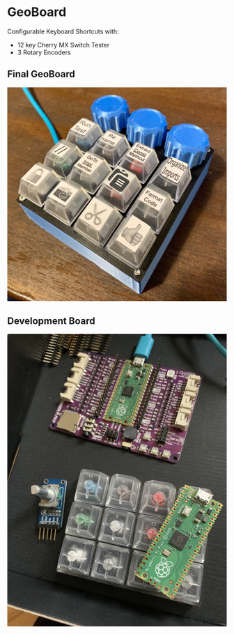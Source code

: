 # GeoBoard
Configurable Keyboard Shortcuts with:
- 12 key Cherry MX Switch Tester
- 3 Rotary Encoders

## Final GeoBoard
![Final Board](GeoBoard.jpg)

## Development Board
![Dev Board](DevelopmentBoard.jpg)
